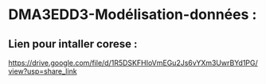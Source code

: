 # DMA3EDD3-Modélisation-données :

## Lien pour intaller corese :
https://drive.google.com/file/d/1R5DSKFHIoVmEGu2Js6vYXm3UwrBYd1PG/view?usp=share_link
